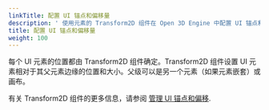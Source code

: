 ```yaml
---
linkTitle: 配置 UI 锚点和偏移量
description: ' 使用元素的 Transform2D 组件在 Open 3D Engine 中配置 UI 锚点和偏移。'
title: 配置 UI 锚点和偏移量
weight: 100
---
```


每个 UI 元素的位置都由 Transform2D 组件确定。Transform2D 组件设置 UI 元素相对于其父元素边缘的位置和大小。父级可以是另一个元素（如果元素嵌套）或画布。

有关 Transform2D 组件的更多信息，请参阅 [管理 UI 锚点和偏移](../components/transform2d).
